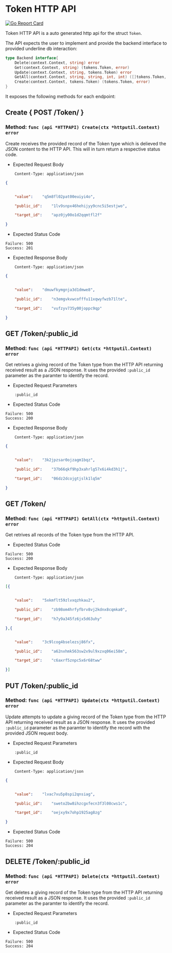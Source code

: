 Token HTTP API 
===============================

[![Go Report Card](https://goreportcard.com/badge/github.com/gokit/tenancykit/tokenset/tokens/tokenapi)](https://goreportcard.com/report/github.com/gokit/tenancykit/tokenset/tokens/tokenapi)

Token HTTP API is a auto generated http api for the struct `Token`.

The API expects the user to implement and provide the backend interface to provided underline db interaction:

```go
type Backend interface{
    Delete(context.Context, string) error
    Get(context.Context, string) (tokens.Token, error)
    Update(context.Context, string, tokens.Token) error
    GetAll(context.Context, string, string, int, int) ([]tokens.Token, int, error)
    Create(context.Context, tokens.Token) (tokens.Token, error)
}
```

It exposes the following methods for each endpoint:

## Create { POST /Token/ }
### Method: `func (api *HTTPAPI) Create(ctx *httputil.Context) error`

Create receives the provided record of the Token type which is delieved the 
JSON content to the HTTP API. This will in turn return a respective status code.

- Expected Request Body

```http
    Content-Type: application/json
```

```json
{


    "value":	"q5m8fl02pat00euiyi4o",

    "public_id":	"1lv9snpx46hehijyy9cnc5i5estjwo",

    "target_id":	"apz0jy00o1d2qqmtfl2f"

}
```

- Expected Status Code

```
Failure: 500
Success: 201
```

- Expected Response Body

```http
    Content-Type: application/json
```

```json
{


    "value":	"dmuwfkymgnja3d1dmwe8",

    "public_id":	"n3emgvkvwcofffu11xqwyfwzb71lte",

    "target_id":	"vufzyv735y00joppc9qp"

}
```

## GET /Token/:public_id
### Method: `func (api *HTTPAPI) Get(ctx *httputil.Context) error`

Get retrives a giving record of the Token type from the HTTP API returning received result as a JSON
response. It uses the provided `:public_id` parameter as the paramter to identify the record.

- Expected Request Parameters

```
    :public_id
```

- Expected Status Code

```
Failure: 500
Success: 200
```

- Expected Response Body

```http
    Content-Type: application/json
```

```json
{


    "value":	"3k2jpzsar0ojzagm1bqz",

    "public_id":	"37b66qkf9hp3xahrlg57x6i4kd3h1j",

    "target_id":	"06dz2dcojgtjslk1lq5m"

}
```

## GET /Token/
### Method: `func (api *HTTPAPI) GetAll(ctx *httputil.Context) error`

Get retrives all records of the Token type from the HTTP API.

- Expected Status Code

```
Failure: 500
Success: 200
```

- Expected Response Body

```http
    Content-Type: application/json
```

```json
[{


    "value":	"5xkmflt59zlvxqzhkau2",

    "public_id":	"zb98om4hrfyfbrv8vj2kdnx8cqmka0",

    "target_id":	"h7y9a345fz6jx5d63uhy"

},{


    "value":	"3c9lcog4bselezsj86fx",

    "public_id":	"a62nxhmk563sw2x9ul9xzxq06ei58m",

    "target_id":	"c6axrf5znpc5x6r68tww"

}]
```

## PUT /Token/:public_id
### Method: `func (api *HTTPAPI) Update(ctx *httputil.Context) error`

Update attempts to update a giving record of the Token type from the HTTP API returning received result as a JSON
response. It uses the provided `:public_id` parameter as the paramter to identify the record with the provided JSON request body.

- Expected Request Parameters

```
    :public_id
```

- Expected Request Body

```http
    Content-Type: application/json
```

```json
{


    "value":	"lvac7xu5p8spi2qnsiag",

    "public_id":	"sweto2bw8ihzcgxfecn3f3l08cws1c",

    "target_id":	"oejxy9x7ohp1925ag8zg"

}
```

- Expected Status Code

```
Failure: 500
Success: 204
```

## DELETE /Token/:public_id
### Method: `func (api *HTTPAPI) Delete(ctx *httputil.Context) error`

Get deletes a giving record of the Token type from the HTTP API returning received result as a JSON
response. It uses the provided `:public_id` parameter as the paramter to identify the record.

- Expected Request Parameters

```
    :public_id
```

- Expected Status Code

```
Failure: 500
Success: 204
```

